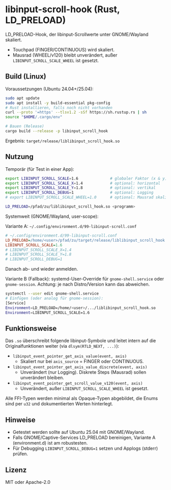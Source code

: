 # libinput-scroll-hook (Rust, LD_PRELOAD)

LD_PRELOAD-Hook, der libinput-Scrollwerte unter GNOME/Wayland skaliert.

- Touchpad (FINGER/CONTINUOUS) wird skaliert.
- Mausrad (WHEEL/v120) bleibt unverändert, außer `LIBINPUT_SCROLL_SCALE_WHEEL` ist gesetzt.

## Build (Linux)

Voraussetzungen (Ubuntu 24.04+/25.04):

```bash
sudo apt update
sudo apt install -y build-essential pkg-config
# Rust installieren, falls noch nicht vorhanden
curl --proto '=https' --tlsv1.2 -sSf https://sh.rustup.rs | sh
source "$HOME/.cargo/env"

# Bauen (Release)
cargo build --release -p libinput_scroll_hook
```

Ergebnis: `target/release/liblibinput_scroll_hook.so`

## Nutzung

Temporär (für Test in einer App):

```bash
export LIBINPUT_SCROLL_SCALE=1.6              # globaler Faktor (x & y)
export LIBINPUT_SCROLL_SCALE_X=1.4            # optional: horizontal
export LIBINPUT_SCROLL_SCALE_Y=1.8            # optional: vertikal
export LIBINPUT_SCROLL_DEBUG=1                # optional: Logging
# export LIBINPUT_SCROLL_SCALE_WHEEL=1.0      # optional: Mausrad skalieren (Standard: aus)

LD_PRELOAD=/pfad/zu/liblibinput_scroll_hook.so <programm>
```

Systemweit (GNOME/Wayland, user-scope):

Variante A: `~/.config/environment.d/99-libinput-scroll.conf`

```ini
# ~/.config/environment.d/99-libinput-scroll.conf
LD_PRELOAD=/home/<user>/pfad/zu/target/release/liblibinput_scroll_hook.so
LIBINPUT_SCROLL_SCALE=1.6
# LIBINPUT_SCROLL_SCALE_X=1.4
# LIBINPUT_SCROLL_SCALE_Y=1.8
# LIBINPUT_SCROLL_DEBUG=1
```

Danach ab- und wieder anmelden.

Variante B (Fallback): systemd-User-Override für `gnome-shell.service` oder `gnome-session`. Achtung: je nach Distro/Version kann das abweichen.

```bash
systemctl --user edit gnome-shell.service
# Einfügen (oder analog für gnome-session):
[Service]
Environment=LD_PRELOAD=/home/<user>/.../liblibinput_scroll_hook.so
Environment=LIBINPUT_SCROLL_SCALE=1.6
```

## Funktionsweise

Das `.so` überschreibt folgende libinput-Symbole und leitet intern auf die Originalfunktionen weiter (via `dlsym(RTLD_NEXT, ...)`):

- `libinput_event_pointer_get_axis_value(event, axis)`
  - Skaliert nur bei `axis_source` = FINGER oder CONTINUOUS.
- `libinput_event_pointer_get_axis_value_discrete(event, axis)`
  - Unverändert (nur Logging). Diskrete Steps (Mausrad) sollen unverändert bleiben.
- `libinput_event_pointer_get_scroll_value_v120(event, axis)`
  - Unverändert, außer `LIBINPUT_SCROLL_SCALE_WHEEL` ist gesetzt.

Alle FFI-Typen werden minimal als Opaque-Typen abgebildet, die Enums sind per `u32` und dokumentierten Werten hinterlegt.

## Hinweise

- Getestet werden sollte auf Ubuntu 25.04 mit GNOME/Wayland.
- Falls GNOME/Captive-Services LD_PRELOAD bereinigen, Variante A (environment.d) ist am robustesten.
- Für Debugging `LIBINPUT_SCROLL_DEBUG=1` setzen und Applogs (stderr) prüfen.

## Lizenz

MIT oder Apache-2.0

